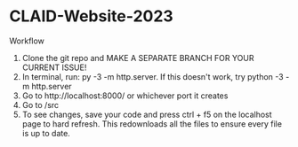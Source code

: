 # CLAID-Website-2023

Workflow
1) Clone the git repo and MAKE A SEPARATE BRANCH FOR YOUR CURRENT ISSUE!
2) In terminal, run: py -3 -m http.server. If this doesn't work, try python -3 -m http.server
3) Go to http://localhost:8000/ or whichever port it creates
4) Go to /src
5) To see changes, save your code and press ctrl + f5 on the localhost page to hard refresh. This redownloads all the files to ensure every file is up to date.

